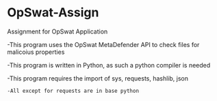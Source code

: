 # OpSwat-Assign
Assignment for OpSwat Application


-This program uses the OpSwat MetaDefender API to check files for malicoius properties

-This program is written in Python, as such a python compiler is needed

-This program requires the import of sys, requests, hashlib, json
	
	-All except for requests are in base python


